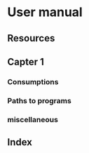 # User manual

## Resources

## Capter 1

### Consumptions
### Paths to programs
### miscellaneous


## Index
